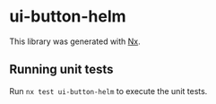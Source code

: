 # ui-button-helm

This library was generated with [Nx](https://nx.dev).


## Running unit tests

Run `nx test ui-button-helm` to execute the unit tests.


